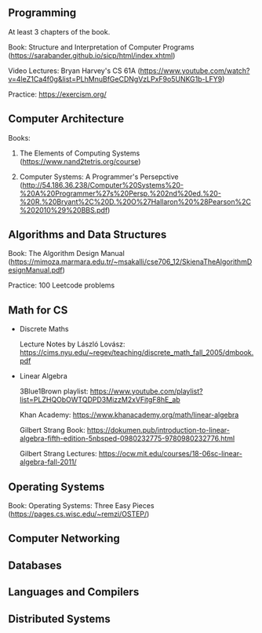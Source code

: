 Programming
---------------

At least 3 chapters of the book.

Book: Structure and Interpretation of Computer Programs (https://sarabander.github.io/sicp/html/index.xhtml)

Video Lectures: Bryan Harvey's CS 61A (https://www.youtube.com/watch?v=4leZ1Ca4f0g&list=PLhMnuBfGeCDNgVzLPxF9o5UNKG1b-LFY9)


Practice: https://exercism.org/ 


Computer Architecture
---------------

Books: 

1. The Elements of Computing Systems (https://www.nand2tetris.org/course)

2. Computer Systems: A Programmer's Persepctive (http://54.186.36.238/Computer%20Systems%20-%20A%20Programmer%27s%20Persp.%202nd%20ed.%20-%20R.%20Bryant%2C%20D.%20O%27Hallaron%20%28Pearson%2C%202010%29%20BBS.pdf)


Algorithms and Data Structures
---------------

Book: The Algorithm Design Manual (https://mimoza.marmara.edu.tr/~msakalli/cse706_12/SkienaTheAlgorithmDesignManual.pdf)

Practice: 100 Leetcode problems


Math for CS
---------------

- Discrete Maths

	Lecture Notes by László Lovász: https://cims.nyu.edu/~regev/teaching/discrete_math_fall_2005/dmbook.pdf

- Linear Algebra

	3Blue1Brown playlist: https://www.youtube.com/playlist?list=PLZHQObOWTQDPD3MizzM2xVFitgF8hE_ab
	
	Khan Academy: https://www.khanacademy.org/math/linear-algebra

	Gilbert Strang Book: https://dokumen.pub/introduction-to-linear-algebra-fifth-edition-5nbsped-0980232775-9780980232776.html

	Gilbert Strang Lectures: https://ocw.mit.edu/courses/18-06sc-linear-algebra-fall-2011/


Operating Systems
---------------

Book: Operating Systems: Three Easy Pieces (https://pages.cs.wisc.edu/~remzi/OSTEP/)


Computer Networking
---------------


Databases
---------------


Languages and Compilers
---------------


Distributed Systems
---------------